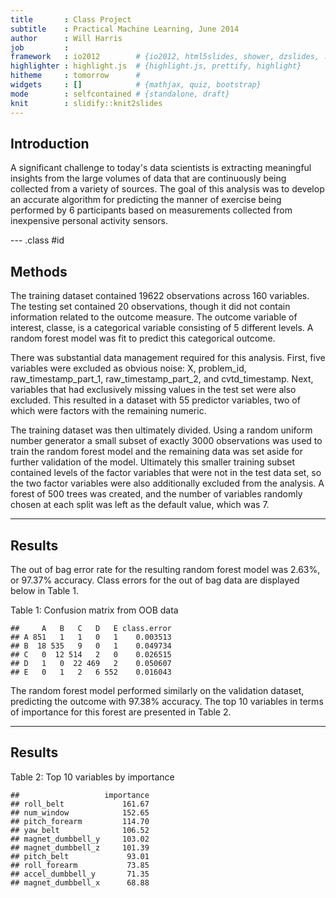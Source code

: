 ```yaml
---
title       : Class Project
subtitle    : Practical Machine Learning, June 2014
author      : Will Harris
job         : 
framework   : io2012        # {io2012, html5slides, shower, dzslides, ...}
highlighter : highlight.js  # {highlight.js, prettify, highlight}
hitheme     : tomorrow      # 
widgets     : []            # {mathjax, quiz, bootstrap}
mode        : selfcontained # {standalone, draft}
knit        : slidify::knit2slides
---
```


## Introduction

A significant challenge to today's data scientists is extracting meaningful insights from the large volumes of data that are continuously being collected from a variety of sources.   The goal of this analysis was to develop an accurate algorithm for predicting the manner of exercise being performed by 6 participants based on measurements collected from inexpensive personal activity sensors.


--- .class #id 

## Methods

<p>The training dataset contained 19622 observations across 160 variables.  The testing set contained 20 observations, though it did not contain information related to the outcome measure.  The outcome variable of interest, classe, is a categorical variable consisting of 5 different levels.   A random forest model was fit to predict this categorical outcome.</p>
<p>
There was substantial data management required for this analysis.  First, five variables were excluded as obvious noise: X, problem_id, raw_timestamp_part_1, raw_timestamp_part_2, and cvtd_timestamp.  Next, variables that had exclusively missing values in the test set were also excluded.  This resulted in a dataset with 55 predictor variables, two of which were factors with the remaining numeric. </p>

<p>The training dataset was then ultimately divided.  Using a random uniform number generator a small subset of exactly 3000 observations was used to train the random forest model and the remaining data was set aside for further validation of the model.  Ultimately this smaller training subset contained levels of the factor variables that were not in the test data set, so the two factor variables were also additionally excluded from the analysis.  A forest of 500 trees was created, and the number of variables randomly chosen at each split was left as the default value, which was 7.</p>



---
## Results
The out of bag error rate for the resulting random forest model was 2.63%, or 97.37% accuracy.  Class errors for the out of bag data are displayed below in Table 1.

Table 1: Confusion matrix from OOB data

```
##     A   B   C   D   E class.error
## A 851   1   1   0   1    0.003513
## B  18 535   9   0   1    0.049734
## C   0  12 514   2   0    0.026515
## D   1   0  22 469   2    0.050607
## E   0   1   2   6 552    0.016043
```
The random forest model performed similarly on the validation dataset, predicting the outcome with 97.38% accuracy.  The top 10 variables in terms of importance for this forest are presented in Table 2.

---
## Results

Table 2: Top 10 variables by importance

```
##                   importance
## roll_belt             161.67
## num_window            152.65
## pitch_forearm         114.70
## yaw_belt              106.52
## magnet_dumbbell_y     103.02
## magnet_dumbbell_z     101.39
## pitch_belt             93.01
## roll_forearm           73.85
## accel_dumbbell_y       71.35
## magnet_dumbbell_x      68.88
```
